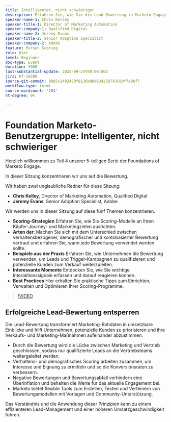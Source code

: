```yaml
---
title: Intelligenter, nicht schwieriger
description: Erfahren Sie, wie Sie die Lead-Bewertung in Marketo Engage mit bewährten Strategien optimieren können, die mit Ihrem Käufer-Journey übereinstimmen. In dieser Sitzung wird die verhaltensbezogene, demografische und Account-basierte Bewertung behandelt sowie Beispiele aus der Praxis, Best Practices und Tipps zur Erfassung wichtiger Interaktionssignale. Ideal für Marketing-Experten, die Leads schneller qualifizieren und die Vertriebsausrichtung vorantreiben möchten.
speaker-name-1: Chris Kelley
speaker-title-1: Director of Marketing Automation
speaker-company-1: Qualified Digital
speaker-name-2: Jeremy Evans
speaker-title-2: Senior Adoption Specialist
speaker-company-2: Adobe
feature: Person Scoring
role: User
level: Beginner
doc-type: Event
duration: 3900
last-substantial-update: 2025-09-24T00:00:00Z
jira: KT-19208
source-git-commit: bb85c1402450f8136b98d63425b743580ffa96f7
workflow-type: tm+mt
source-wordcount: '294'
ht-degree: 0%

---
```



# Foundation Marketo-Benutzergruppe: Intelligenter, nicht schwieriger

Herzlich willkommen zu Teil 4 unserer 5-teiligen Serie der Foundations of Marketo Engage.

In dieser Sitzung konzentrieren wir uns auf die Bewertung.

Wir haben zwei unglaubliche Redner für diese Sitzung:

* **Chris Kelley**, Director of Marketing Automation, Qualified Digital
* **Jeremy Evans**, Senior Adoption Specialist, Adobe

Wir werden uns in dieser Sitzung auf diese fünf Themen konzentrieren.

* **Scoring-Strategien** Erfahren Sie, wie Sie Scoring-Modelle an Ihren Käufer-Journey- und Marketingzielen ausrichten.
* **Arten der**: Machen Sie sich mit dem Unterschied zwischen verhaltensbezogener, demografischer und kontobasierter Bewertung vertraut und erfahren Sie, wann jede Bewertung verwendet werden sollte.
* **Beispiele aus der Praxis** Erfahren Sie, wie Unternehmen die Bewertung verwenden, um Leads und Trigger-Kampagnen zu qualifizieren und potenzielle Kunden zum Verkauf weiterzuleiten.
* **Interessante Momente** Entdecken Sie, wie Sie wichtige Interaktionssignale erfassen und darauf reagieren können.
* **Best Practices** Hier erhalten Sie praktische Tipps zum Einrichten, Verwalten und Optimieren Ihrer Scoring-Programme.


>[!VIDEO](https://video.tv.adobe.com/v/3474961/?learn=on&enablevpops)

## Erfolgreiche Lead-Bewertung entsperren

Die Lead-Bewertung transformiert Marketing-Rohdaten in umsetzbare Einblicke und hilft Unternehmen, potenzielle Kunden zu priorisieren und ihre Verkaufs- und Marketing-Maßnahmen aufeinander abzustimmen.

* Durch die Bewertung wird die Lücke zwischen Marketing und Vertrieb geschlossen, sodass nur qualifizierte Leads an die Vertriebsteams weitergeleitet werden.
* Verhaltens- und demografisches Scoring arbeiten zusammen, um Interesse und Eignung zu ermitteln und so die Konversionsraten zu verbessern.
* Negative Bewertungen und Bewertungsabfall verhindern eine Überinflation und behalten die Werte für das aktuelle Engagement bei.
* Marketo bietet flexible Tools zum Erstellen, Testen und Verfeinern von Bewertungsmodellen mit Vorlagen und Community-Unterstützung.

Das Verständnis und die Anwendung dieser Prinzipien kann zu einem effizienteren Lead-Management und einer höheren Umsatzgeschwindigkeit führen.


